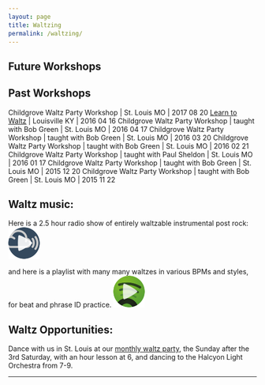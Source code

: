 ```yaml
---
layout: page
title: Waltzing
permalink: /waltzing/
---
```


## Future Workshops

## Past Workshops
Childgrove Waltz Party Workshop | St. Louis MO | 2017 08 20
[Learn to Waltz][] | Louisville KY | 2016 04 16 
Childgrove Waltz Party Workshop | taught with Bob Green | St. Louis MO | 2016 04 17
Childgrove Waltz Party Workshop | taught with Bob Green | St. Louis MO | 2016 03 20
Childgrove Waltz Party Workshop | taught with Bob Green | St. Louis MO | 2016 02 21
Childgrove Waltz Party Workshop | taught with Paul Sheldon | St. Louis MO | 2016 01 17
Childgrove Waltz Party Workshop | taught with Bob Green | St. Louis MO | 2015 12 20
Childgrove Waltz Party Workshop | taught with Bob Green | St. Louis MO | 2015 11 22

[Learn to Waltz]: http://allisonjonjak.com/waltzing/20160416

## Waltz music:
Here is a 2.5 hour radio show of entirely waltzable instrumental post rock:[![Show](/img/mixcloud-play-icon.png)](https://www.mixcloud.com/nowlikephotographs/nowlikephotographs-episode-465-waiting-and-waltzing-in-airport-terminals/)

and here is a playlist with many many waltzes in various BPMs and styles, for beat and phrase ID practice. [![Plalist](/img/spotify-play-icon.png)](https://open.spotify.com/user/cranhandler/playlist/2KbG2MQLi2X4fSScZJjxky)

## Waltz Opportunities:

Dance with us in St. Louis at our [monthly waltz party][], the Sunday after the 3rd Saturday, with an hour lesson at 6, and dancing to the Halcyon Light Orchestra from 7-9.

[monthly waltz party]: http://childgrove.org/index.php/about-dances/what-is-waltz

---
